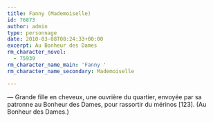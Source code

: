 ```yaml
---
title: Fanny (Mademoiselle)
id: 76873
author: admin
type: personnage
date: 2010-03-08T08:24:33+00:00
excerpt: Au Bonheur des Dames
rm_character_novel:
  - 75939
rm_character_name_main: 'Fanny '
rm_character_name_secondary: Mademoiselle

---
```

— Grande fille en cheveux, une ouvrière du quartier, envoyée par sa patronne au Bonheur des Dames, pour rassortir du mérinos [123]. (Au Bonheur des Dames.)